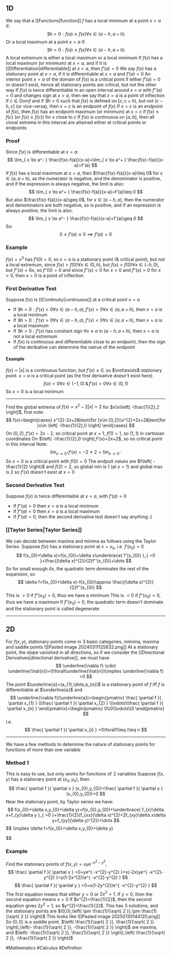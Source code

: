 ## 1D
We say that a [[Functions|function]] $f$ has a local minimum at a point $x=a$ if:
$$
\exists h>0:f(a)\geq f(x)\forall x\in (a-h,a+h)
$$
Or a local maximum at a point $x=a$ if:
$$
\exists h>0:f(a)\leq f(x)\forall x\in (a-h,a+h)
$$
A local extremum is either a local maximum or a local minimum
If $f(x)$ has a local maximum (or minimum) at $x=a$, and if it is [[Differentiation|differentiable]] at $x=a$, then $f'(a)=0$
We say $f(x)$ has a stationary point at $x=a$, if it is differentiable at $x=a$ and $f'(a)=0$
An interior point $x=a$ of the domain of $f(x)$ is a critical point if either $f'(a)=0$ or doesn't exist, hence all stationary points are critical, but not the other way
If $f(x)$ is twice differentiable in an open interval around $x=a$ with $f''(a)=0$ and changes sign at $x=a$, then we say that $x=a$ is a point of inflection
If $c\in \text{Dom}f$ and if $\exists h>0$ such that $f(x)$ is defined on $[c,c+h)$, but not $(c-h,c]$ (or vice-versa), then $x=c$ is an endpoint of $f(x)$
If $x=c$ is an endpoint of $f(x)$, then $f(x)$ has an endpoint maximum (or minimum) at $x=c$ if $f(x)\leq f(c)$ (or $f(x)\geq f(c)$) for $x$ close to $c$
If $f(x)$ is continuous on $[a,b]$, then all cloval extrema in this interval are attained either at critical points or endpoints
### Proof
Since $f(x)$ is differentiable at $x=a$:
$$
\lim_{ x \to a^- } \frac{f(x)-f(a)}{x-a}=\lim_{ x \to a^+ } \frac{f(x)-f(a)}{x-a}=f'(a)
$$
If $f(x)$ has a local maximum at $x=a$, then $\frac{f(x)-f(a)}{x-a}\leq 0$ for $x\in(a,a+h)$, as the numerator is negative, and the denominator is positive, and if the expression is always negative, the limit is also:
$$
 \lim_{ x \to a^+ } \frac{f(x)-f(a)}{x-a}=f'(a)\leq 0
$$
But also $\frac{f(x)-f(a)}{x-a}\geq 0$, for $x\in(a-h,a)$, then the numerator and denominators are both negative, so is positive, and if an expression is always positive, the limit is also:
$$
\lim_{ x \to a^- } \frac{f(x)-f(a)}{x-a}=f'(a)\geq 0
$$
So:
$$
0\leq f'(a)\leq 0\implies f'(a)=0
$$
### Example
$f(x)=x^{3}$ has $f'(0)=0$, so $x=a$ is a stationary point (& critical point), but not a local extremum, since $f(x)>f(0)\forall x\in(0,h)$, but $f(x)<f(0)\forall x\in(-h,0)$, but $f''(x)=6x$, so $f''(0)=0$ and since $f''(x)<0$ for $x<0$ and $f''(x)>0$ for $x>0$, then $x=0$ is a point of inflection
### First Derivative Test
Suppose $f(x)$ is [[Continuity|continuous]] at a critical point $x=a$
- If $\exists h>0:f'(x)<0\forall x\in(a-h,a),f'(x)>0\forall x\in(a,a+h)$, then $x=a$ is a local minimum
- If $\exists h>0:f'(x)>0\forall x\in(a-h,a),f'(x)<0\forall x\in(a,a+h)$, then $x=a$ is a local maximum
- If $\exists h>0:f'(x)$ has constant sign $\forall x\neq a$ in $(a-h,a+h)$, then $x=a$ is not a local extremum
- If $f(x)$ is continuous and differentiable close to an endpoint, then the sign of the deribative can determine the natrue of the endpoint
#### Example
$f(x)=|x|$ is a continuous function, but $f'(x)\neq 0$, so $\not\exists$ stationary point. $x=a$ is a critical point (as the first derivative doesn't exist here)
$$
f(x)<0\forall x\in (-1,0)\,\&\,f'(x)>0\forall x\in (0,1)
$$
So $x=0$ is a local minimum
___
Find the global extrema of $f(x)=x^{2}-2|x|=2$ for $x\in\left[ -\frac{1}{2},2 \right]$, first note:
$$
f(x)=\begin{cases}
x^{2}-2x+2&\text{for }x\in [0,2]\\x^{2}+2x+2&\text{for }x\in \left[ -\frac{1}{2},0 \right]
\end{cases}
$$
On $(0,2),f'(x)=2x-2$, so critical point at $x=1$, $f(1)=1$, so $(1,1)$ in cartesian coordinates
On $\left( -\frac{1}{2},0 \right),f'(x)=2x+2$, so no critical point in this interval
Note:
$$
\lim_{ x \to 0^+ } f'(x)=-2\neq 2=\lim_{ x \to 0^- } 
$$
So $x=0$ is a critical point with $f(0)=0$
The endpoit values are $f\left( -\frac{1}{2} \right)$ and $f(2)=2$, so global min is $1$ (at $x=1$) and global max is $2$
so $f'(x)$ doesn't exist at $x=0$
### Second Derivative Test
Suppose $f(x)$ is twice differentiable at $x=a$, with $f'(a)=0$
- If $f''(a)>0$ then $x=a$ is a local minimum
- If $f''(a)<0$ then $x=a$ is a local maximum
- If $f''(a)=0$, then the second derivative test doesn't say anything :(
### [[Taylor Series|Taylor Series]]
We can decide between maxima and minima as follows using the Taylor Series. Suppose $f(x)$ has a stationary point at $x=x_{0}$, i.e. $f'(x_{0})=0$
$$
f(x_{0}+\delta x)=f(x_{0})+\delta x\underbrace{ f'(x_{0}) }_{ =0 }+\frac{(\delta x)^{2}}{2}f''(x_{0})+\dots
$$
So for small enough $\delta x$, the quadratic term dominates the rest of the expansion, so
$$
\delta f=f(x_{0}+\delta x)-f(x_{0})\approx \frac{(\delta x)^{2}}{2}f''(x_{0})
$$
This is $>0$ if $f''(x_{0})>0$, thus we have a minimum
This is $<0$ if $f''(x_{0})<0$, thus we have a maximum
If $f''(x_{0})=0$, the quadratic term doesn't dominate and the stationary point is called degenerate
___
## 2D
For $f(x,y)$, stationary points come in $\hspace{0pt}3$ basic categories, mimima, maxima and saddle points
![[Pasted image 20240311125832.png]]
At a stationary point, the slope vanished in all directions, so if we consider the [[Directional Derivatives|directional derivative]], we must have
$$
\underline{\nabla f} \cdot \underline{\hat{n}}=0\forall\underline{\hat{n}}\implies \underline{\nabla f} =0
$$
The point $\underline{a}=(a_{1},\dots,a_{n})$ is a stationary point of $f$ iff $f$ is differentiable at $\underline{a}$ and
$$
\underline{\nabla f}(\underline{a})=\begin{pmatrix}
\frac{ \partial f }{ \partial x_{1} } \\\frac{ \partial f }{ \partial x_{2} } \\\vdots\\\frac{ \partial f }{ \partial x_{n} } 
\end{pmatrix}=\begin{pmatrix}
0\\0\\\vdots\\0
\end{pmatrix} 
$$
I.e.
$$
\frac{ \partial f }{ \partial x_{i} } =0\forall1\leq i\leq n
$$
___
We have a few methods to determine the nature of stationary points for functions of more than one variable
### Method 1
This is easy to use, but only works for functions of $\hspace{0pt}2$ variables
Suppose $f(x,y)$ has a stationary point at $(x_{0},y_{0})$, then
$$
\frac{ \partial f }{ \partial x } (x_{0},y_{0})=\frac{ \partial f }{ \partial y } (x_{0},y_{0})=0
$$
Near the stationary point, by Taylor series we have:
$$
f(x_{0}+\delta x,y_{0}+\delta y)=f(x_{0},y_{0})+\underbrace{ f_{x}\delta x+f_{y}\delta y }_{ =0 }+\frac{1}{2}(f_{xx}(\delta x)^{2}+2f_{xy}\delta x\delta y+f_{yy}(\delta y)^{2})+\dots
$$
$$
\implies \delta f=f(x_{0}+\delta x,y_{0}+\delta y)

























$$

### Example
Find the stationary points of $f(x,y)=xye^{ -x^{2}-y^{2} }$,
$$
\frac{ \partial f }{ \partial x } =0=ye^{ -x^{2}-y^{2} }+x(-2x)ye^{ -x^{2}-y^{2} }=y(1-2x^{2})e^{ -x^{2}-y^{2} }
$$
$$
 \frac{ \partial f }{ \partial y } =0=x(1-2y^{2})e^{ -x^{2}-y^{2} }
$$
The first equation means that either $y=0$ or $2x^{2}=1$. If $y=0$, then the second equation means $x=0$
If $x^{2}=\frac{1}{2}$, then the second equation gives $2y^{2}=1$, so $y^{2}=\frac{1}{2}$. This has $\hspace{0pt}5$ solutions, and the stationary points are $(0,0),\left( \pm \frac{1}{\sqrt{ 2 }},\pm \frac{1}{\sqrt{ 2 }} \right)$ 
This looks like
![[Pasted image 20250130144120.png]]
So $(0,0)$ is a saddle point, $\left( \frac{1}{\sqrt{ 2 }}, \frac{1}{\sqrt{ 2 }} \right),\left(- \frac{1}{\sqrt{ 2 }}, -\frac{1}{\sqrt{ 2 }} \right)$ are maxima, and $\left( -\frac{1}{\sqrt{ 2 }}, \frac{1}{\sqrt{ 2 }} \right),\left( \frac{1}{\sqrt{ 2 }}, -\frac{1}{\sqrt{ 2 }} \right)$


#Mathematics #Calculus #Definition 